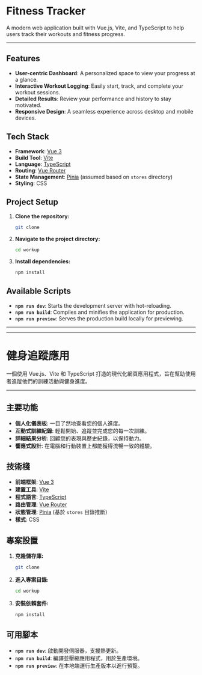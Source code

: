 # Fitness Tracker

A modern web application built with Vue.js, Vite, and TypeScript to help users track their workouts and fitness progress.

---

## Features

- **User-centric Dashboard**: A personalized space to view your progress at a glance.
- **Interactive Workout Logging**: Easily start, track, and complete your workout sessions.
- **Detailed Results**: Review your performance and history to stay motivated.
- **Responsive Design**: A seamless experience across desktop and mobile devices.

## Tech Stack

- **Framework**: [Vue 3](https://vuejs.org/)
- **Build Tool**: [Vite](https://vitejs.dev/)
- **Language**: [TypeScript](https://www.typescriptlang.org/)
- **Routing**: [Vue Router](https://router.vuejs.org/)
- **State Management**: [Pinia](https://pinia.vuejs.org/) (assumed based on `stores` directory)
- **Styling**: CSS

## Project Setup

1.  **Clone the repository:**

    ```bash
    git clone
    ```

2.  **Navigate to the project directory:**

    ```bash
    cd workup
    ```

3.  **Install dependencies:**
    ```bash
    npm install
    ```

## Available Scripts

- **`npm run dev`**: Starts the development server with hot-reloading.
- **`npm run build`**: Compiles and minifies the application for production.
- **`npm run preview`**: Serves the production build locally for previewing.

---

---

# 健身追蹤應用

一個使用 Vue.js、Vite 和 TypeScript 打造的現代化網頁應用程式，旨在幫助使用者追蹤他們的訓練活動與健身進度。

---

## 主要功能

- **個人化儀表板**: 一目了然地查看您的個人進度。
- **互動式訓練紀錄**: 輕鬆開始、追蹤並完成您的每一次訓練。
- **詳細結果分析**: 回顧您的表現與歷史紀錄，以保持動力。
- **響應式設計**: 在電腦和行動裝置上都能獲得流暢一致的體驗。

## 技術棧

- **前端框架**: [Vue 3](https://vuejs.org/)
- **建置工具**: [Vite](https://vitejs.dev/)
- **程式語言**: [TypeScript](https://www.typescriptlang.org/)
- **路由管理**: [Vue Router](https://router.vuejs.org/)
- **狀態管理**: [Pinia](https.pinia.vuejs.org/) (基於 `stores` 目錄推斷)
- **樣式**: CSS

## 專案設置

1.  **克隆儲存庫:**

    ```bash
    git clone
    ```

2.  **進入專案目錄:**

    ```bash
    cd workup
    ```

3.  **安裝依賴套件:**
    ```bash
    npm install
    ```

## 可用腳本

- **`npm run dev`**: 啟動開發伺服器，支援熱更新。
- **`npm run build`**: 編譯並壓縮應用程式，用於生產環境。
- **`npm run preview`**: 在本地端運行生產版本以進行預覽。
